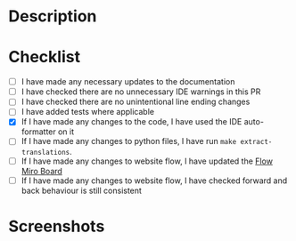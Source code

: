 <!--
Add the ticket number below and uncomment
[Link to Jira ticket](https://beisdigital.atlassian.net/browse/PC-####)
-->

# Description

 <!-- Add a brief description of the change(s) you have made --> 

# Checklist

- [ ] I have made any necessary updates to the documentation
- [ ] I have checked there are no unnecessary IDE warnings in this PR
- [ ] I have checked there are no unintentional line ending changes
- [ ] I have added tests where applicable
- [x] If I have made any changes to the code, I have used the IDE auto-formatter on it
- [ ] If I have made any changes to python files, I have run `make extract-translations`. 
- [ ] If I have made any changes to website flow, I have updated the [Flow Miro Board](https://miro.com/app/board/uXjVNyomz0g=/)
- [ ] If I have made any changes to website flow, I have checked forward and back behaviour is still consistent

# Screenshots

 <!-- Add any screenshots of your changes, if applicable --> 
